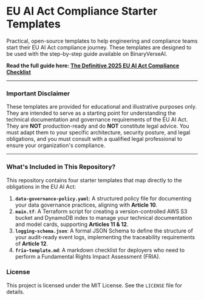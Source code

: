 # EU AI Act Compliance Starter Templates

Practical, open-source templates to help engineering and compliance teams start their EU AI Act compliance journey. These templates are designed to be used with the step-by-step guide available on BinaryVerseAI.

**Read the full guide here: [The Definitive 2025 EU AI Act Compliance Checklist](https://binaryverseai.com/eu-ai-act-compliance-checklist)**

---

### **Important Disclaimer**

These templates are provided for educational and illustrative purposes only. They are intended to serve as a starting point for understanding the technical documentation and governance requirements of the EU AI Act. They are **NOT** production-ready and do **NOT** constitute legal advice. You must adapt them to your specific architecture, security posture, and legal obligations, and you must consult with a qualified legal professional to ensure your organization's compliance.

---

### **What's Included in This Repository?**

This repository contains four starter templates that map directly to the obligations in the EU AI Act:

1.  **`data-governance-policy.yaml`**: A structured policy file for documenting your data governance practices, aligning with **Article 10**.
2.  **`main.tf`**: A Terraform script for creating a version-controlled AWS S3 bucket and DynamoDB index to manage your technical documentation and model cards, supporting **Articles 11 & 12**.
3.  **`logging-schema.json`**: A formal JSON Schema to define the structure of your audit-ready event logs, implementing the traceability requirements of **Article 12**.
4.  **`fria-template.md`**: A markdown checklist for deployers who need to perform a Fundamental Rights Impact Assessment (FRIA).

### **License**

This project is licensed under the MIT License. See the `LICENSE` file for details.
